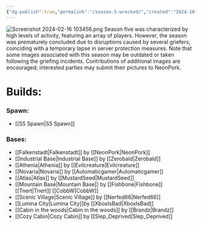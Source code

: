 ```yaml
---
{"dg-publish":true,"permalink":"/season-5-wrecked/","created":"2024-10-16T22:32:08.777-05:00","updated":"2024-10-17T20:24:59.451-05:00"}
---
```


![Screenshot 2024-02-16 103456.png](/img/user/Images/Screenshot%202024-02-16%20103456.png)
Season five was characterized by high levels of activity, featuring an array of players. However, the season was prematurely concluded due to disruptions caused by several griefers, coinciding with a temporary lapse in server protection measures. Note that some images associated with this season may be outdated or taken following the griefing incidents. Contributions of additional images are encouraged; interested parties may submit their pictures to NeonPork.

# Builds:

### Spawn:
- [[S5 Spawn\|S5 Spawn]]
### Bases:
- [[Falkenstadt\|Falkenstadt]] by [[NeonPork\|NeonPork]]
- [[Industrial Base\|Industrial Base]] by [[Zerobald\|Zerobald]]
- [[Athenia\|Athenia]] by [[Evilcreature\|Evilcreature]]
- [[Novaria\|Novaria]] by [[Automaticgamer\|Automaticgamer]]
- [[Atlas\|Atlas]] by [[MustardSeed\|MustardSeed]]
- [[Mountain Base\|Mountain Base]] by [[Fishbone\|Fishbone]] [[Tnert\|Tnert]] [[CobbW\|CobbW]]
- [[Scenic Village\|Scenic Village]] by [[Nerfed66\|Nerfed66]]
- [[Lumina City\|Lumina City]]by [[XboxIsBad\|XboxIsBad]]
- [[Cabin in the woods\|Cabin in the woods]] by [[Brandz\|Brandz]]
- [[Cozy Cabin\|Cozy Cabin]] by [[Slep_Deprived\|Slep_Deprived]]
